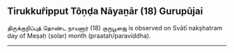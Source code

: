 ## Tirukkur̂ipput Tôṇḍa Nāyaṉār (18) Gurupūjai
திருக்குறிப்புத் தொண்ட நாயனார் (18) குருபூஜை is observed on Svātī nakṣhatram day of Meṣaḥ (solar) month (praatah/paraviddha).



---
